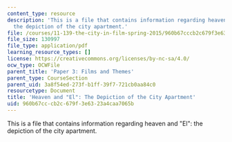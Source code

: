 ```yaml
---
content_type: resource
description: 'This is a file that contains information regarding heaven and "El":
  the depiction of the city apartment.'
file: /courses/11-139-the-city-in-film-spring-2015/960b67cccb2c679f3e6323a4caa7065b_MIT11_139S15_Paper3_2.pdf
file_size: 130997
file_type: application/pdf
learning_resource_types: []
license: https://creativecommons.org/licenses/by-nc-sa/4.0/
ocw_type: OCWFile
parent_title: 'Paper 3: Films and Themes'
parent_type: CourseSection
parent_uid: 3a8f54ed-273f-b1ff-39f7-721cb0aa84c0
resourcetype: Document
title: 'Heaven and "El": The Depiction of the City Apartment'
uid: 960b67cc-cb2c-679f-3e63-23a4caa7065b
---
```

This is a file that contains information regarding heaven and "El": the depiction of the city apartment.